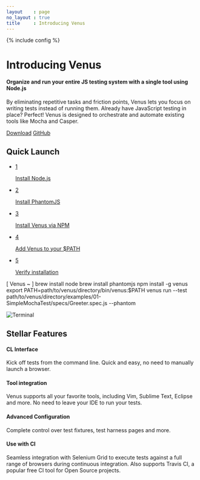 ```yaml
---
layout    : page
no_layout : true
title     : Introducing Venus
---
```

{% include config %}

<!-- Intro -->
<div id="intro">
  <h1>Introducing Venus</h1>

  <h4>Organize and run your entire JS testing system with a single tool using Node.js</h4>

  <p>By eliminating repetitive tasks and friction points, Venus lets you focus on writing tests instead of running them. Already have JavaScript testing in place? Perfect! Venus is designed to orchestrate and automate existing tools like Mocha and Casper.</p>

  <div class="actions">
    <a class="cta" href="https://github.com/linkedin/venus.js/archive/master.zip">Download</a>
    <a class="cta" href="https://github.com/linkedin/venus.js">GitHub</a>
  </div>
</div>

<!-- Quick Launch -->
<div id="quick-launch">
  <h2>Quick Launch</h2>
  <ul class="instructions">
    <li class="step active" data-step-number="1">
      <a href="#command1">
        <div class="step-number">1</div>
        <p>Install Node.js</p>
      </a>
    </li>
    <li class="step" data-step-number="2">
      <a href="#command2">
        <div class="step-number">2</div>
        <p>Install PhantomJS</p>
      </a>
    </li>
    <li class="step" data-step-number="3">
      <a href="#command3">
        <div class="step-number">3</div>
        <p>Install Venus via NPM</p>
      </a>
    </li>                    
    <li class="step" data-step-number="4">
      <a href="#command4">
        <div class="step-number">4</div>
        <p>Add Venus to your $PATH</p>
      </a>
    </li>
    <li class="step" data-step-number="5">
      <a href="#command5">
        <div class="step-number">5</div>
        <p>Verify installation</p>
      </a>
    </li>
  </ul>
  <div class="terminal">
    <p class="prompt">
      [ Venus ~ ]
      <span id="command1" class="command active" data-step-number="1">brew install node</span>
      <span id="command2" class="command" data-step-number="2">brew install phantomjs</span>
      <span id="command3" class="command" data-step-number="3">npm install -g venus</span>
      <span id="command4" class="command" data-step-number="4">export PATH=path/to/venus/directory/bin/venus:$PATH</span>
      <span id="command5" class="command" data-step-number="5">venus run --test path/to/venus/directory/examples/01-SimpleMochaTest/specs/Greeter.spec.js --phantom</span>
    </p>
    <img src="{{ ASSET_PATH }}/images/venus/terminal.png" alt="Terminal"> 
  </div>
</div>

<!-- Stellar Features -->
<div id="features">
  <h2>Stellar Features</h2>
  <div class="feature">
    <h4>CL Interface</h4>
    <p>Kick off tests from the command line. Quick and easy, no need to manually launch a browser.</p>
  </div>
  <div class="feature">
    <h4>Tool integration</h4>
    <p>Venus supports all your favorite tools, including Vim, Sublime Text, Eclipse and more. No need to leave your IDE to run your tests.</p>
  </div>
  <div class="feature">
    <h4>Advanced Configuration</h4>
    <p>Complete control over test fixtures, test harness pages and more.</p>
  </div>
  <div class="feature">
    <h4>Use with CI</h4>
    <p>Seamless integration with Selenium Grid to execute tests against a full range of browsers during continuous integration. Also supports Travis CI, a popular free CI tool for Open Source projects.</p>
  </div>
</div>

<!--
Venus simplifies running unit tests for JavaScript. To minimize overhead, we set out to create a tool that makes it easier to work with an existing test library such as Mocha, Jasmine or QUnit.

The main benefits of Venus:

* Use simple annotations in your tests to specify which test library you want to use, file dependencies and a test harness page template
* Quickly run your browser-based tests directly from the command line using PhantomJS
* Run your tests from the command line in multiple browsers (running locally or remotely) at the same time
* Integration with Continuous Integration tools (Selenium Grid + Travis CI)
<br/>

# Installation
---

1. Install [Node.js](http://nodejs.org/) (version 0.8.0 or later)
2. Install [PhantomJS](http://phantomjs.org/)
3. Install Venus: `npm install -g venus`

To verify Venus is up and running, run the following example unit test from your terminal:

```
venus demo
```

# Contributor Guide
---

Feel free to create new issues and submit pull requests for Venus. Please adhere to our <a href="https://github.com/venusjs/venus/blob/master/CONTRIBUTING.md">contribution guidelines</a>.
-->